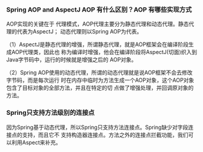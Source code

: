 ### Spring AOP and AspectJ AOP 有什么区别？AOP 有哪些实现方式

AOP实现的关键在于 代理模式，AOP代理主要分为静态代理和动态代理。静态代理的代表为AspectJ；
动态代理则以Spring AOP为代表。

（1）AspectJ是静态代理的增强，所谓静态代理，就是AOP框架会在编译阶段生成AOP代理类，因此也
称为编译时增强，他会在编译阶段将AspectJ(切面)织入到Java字节码中，运行的时候就是增强之后的
AOP对象。

（2）Spring AOP使用的动态代理，所谓的动态代理就是说AOP框架不会去修改字节码，而是每次运行
时在内存中临时为方法生成一个AOP对象，这个AOP对象包含了目标对象的全部方法，并且在特定的切
点做了增强处理，并回调原对象的方法。

### Spring只支持方法级别的连接点

因为Spring基于动态代理，所以Spring只支持方法连接点。Spring缺少对字段连接点的支持，而且它不
支持构造器连接点。方法之外的连接点拦截功能，我们可以利用Aspect来补充。